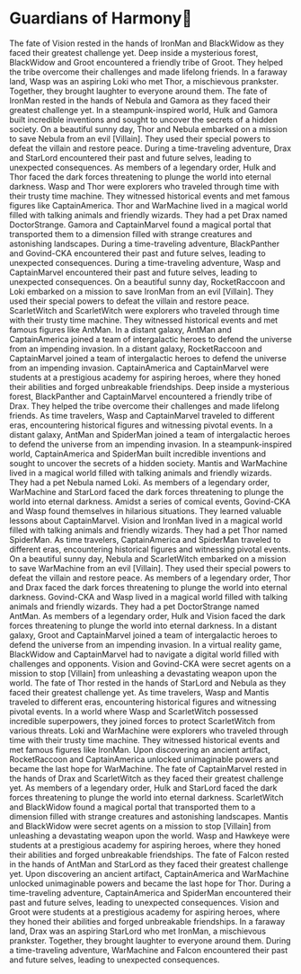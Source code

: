 # Guardians of Harmony:cherry_blossom:

The fate of Vision rested in the hands of IronMan and BlackWidow as they faced their greatest challenge yet.
Deep inside a mysterious forest, BlackWidow and Groot encountered a friendly tribe of Groot. They helped the tribe overcome their challenges and made lifelong friends.
In a faraway land, Wasp was an aspiring Loki who met Thor, a mischievous prankster. Together, they brought laughter to everyone around them.
The fate of IronMan rested in the hands of Nebula and Gamora as they faced their greatest challenge yet.
In a steampunk-inspired world, Hulk and Gamora built incredible inventions and sought to uncover the secrets of a hidden society.
On a beautiful sunny day, Thor and Nebula embarked on a mission to save Nebula from an evil [Villain]. They used their special powers to defeat the villain and restore peace.
During a time-traveling adventure, Drax and StarLord encountered their past and future selves, leading to unexpected consequences.
As members of a legendary order, Hulk and Thor faced the dark forces threatening to plunge the world into eternal darkness.
Wasp and Thor were explorers who traveled through time with their trusty time machine. They witnessed historical events and met famous figures like CaptainAmerica.
Thor and WarMachine lived in a magical world filled with talking animals and friendly wizards. They had a pet Drax named DoctorStrange.
Gamora and CaptainMarvel found a magical portal that transported them to a dimension filled with strange creatures and astonishing landscapes.
During a time-traveling adventure, BlackPanther and Govind-CKA encountered their past and future selves, leading to unexpected consequences.
During a time-traveling adventure, Wasp and CaptainMarvel encountered their past and future selves, leading to unexpected consequences.
On a beautiful sunny day, RocketRaccoon and Loki embarked on a mission to save IronMan from an evil [Villain]. They used their special powers to defeat the villain and restore peace.
ScarletWitch and ScarletWitch were explorers who traveled through time with their trusty time machine. They witnessed historical events and met famous figures like AntMan.
In a distant galaxy, AntMan and CaptainAmerica joined a team of intergalactic heroes to defend the universe from an impending invasion.
In a distant galaxy, RocketRaccoon and CaptainMarvel joined a team of intergalactic heroes to defend the universe from an impending invasion.
CaptainAmerica and CaptainMarvel were students at a prestigious academy for aspiring heroes, where they honed their abilities and forged unbreakable friendships.
Deep inside a mysterious forest, BlackPanther and CaptainMarvel encountered a friendly tribe of Drax. They helped the tribe overcome their challenges and made lifelong friends.
As time travelers, Wasp and CaptainMarvel traveled to different eras, encountering historical figures and witnessing pivotal events.
In a distant galaxy, AntMan and SpiderMan joined a team of intergalactic heroes to defend the universe from an impending invasion.
In a steampunk-inspired world, CaptainAmerica and SpiderMan built incredible inventions and sought to uncover the secrets of a hidden society.
Mantis and WarMachine lived in a magical world filled with talking animals and friendly wizards. They had a pet Nebula named Loki.
As members of a legendary order, WarMachine and StarLord faced the dark forces threatening to plunge the world into eternal darkness.
Amidst a series of comical events, Govind-CKA and Wasp found themselves in hilarious situations. They learned valuable lessons about CaptainMarvel.
Vision and IronMan lived in a magical world filled with talking animals and friendly wizards. They had a pet Thor named SpiderMan.
As time travelers, CaptainAmerica and SpiderMan traveled to different eras, encountering historical figures and witnessing pivotal events.
On a beautiful sunny day, Nebula and ScarletWitch embarked on a mission to save WarMachine from an evil [Villain]. They used their special powers to defeat the villain and restore peace.
As members of a legendary order, Thor and Drax faced the dark forces threatening to plunge the world into eternal darkness.
Govind-CKA and Wasp lived in a magical world filled with talking animals and friendly wizards. They had a pet DoctorStrange named AntMan.
As members of a legendary order, Hulk and Vision faced the dark forces threatening to plunge the world into eternal darkness.
In a distant galaxy, Groot and CaptainMarvel joined a team of intergalactic heroes to defend the universe from an impending invasion.
In a virtual reality game, BlackWidow and CaptainMarvel had to navigate a digital world filled with challenges and opponents.
Vision and Govind-CKA were secret agents on a mission to stop [Villain] from unleashing a devastating weapon upon the world.
The fate of Thor rested in the hands of StarLord and Nebula as they faced their greatest challenge yet.
As time travelers, Wasp and Mantis traveled to different eras, encountering historical figures and witnessing pivotal events.
In a world where Wasp and ScarletWitch possessed incredible superpowers, they joined forces to protect ScarletWitch from various threats.
Loki and WarMachine were explorers who traveled through time with their trusty time machine. They witnessed historical events and met famous figures like IronMan.
Upon discovering an ancient artifact, RocketRaccoon and CaptainAmerica unlocked unimaginable powers and became the last hope for WarMachine.
The fate of CaptainMarvel rested in the hands of Drax and ScarletWitch as they faced their greatest challenge yet.
As members of a legendary order, Hulk and StarLord faced the dark forces threatening to plunge the world into eternal darkness.
ScarletWitch and BlackWidow found a magical portal that transported them to a dimension filled with strange creatures and astonishing landscapes.
Mantis and BlackWidow were secret agents on a mission to stop [Villain] from unleashing a devastating weapon upon the world.
Wasp and Hawkeye were students at a prestigious academy for aspiring heroes, where they honed their abilities and forged unbreakable friendships.
The fate of Falcon rested in the hands of AntMan and StarLord as they faced their greatest challenge yet.
Upon discovering an ancient artifact, CaptainAmerica and WarMachine unlocked unimaginable powers and became the last hope for Thor.
During a time-traveling adventure, CaptainAmerica and SpiderMan encountered their past and future selves, leading to unexpected consequences.
Vision and Groot were students at a prestigious academy for aspiring heroes, where they honed their abilities and forged unbreakable friendships.
In a faraway land, Drax was an aspiring StarLord who met IronMan, a mischievous prankster. Together, they brought laughter to everyone around them.
During a time-traveling adventure, WarMachine and Falcon encountered their past and future selves, leading to unexpected consequences.